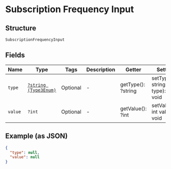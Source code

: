 
# Subscription Frequency Input

## Structure

`SubscriptionFrequencyInput`

## Fields

| Name | Type | Tags | Description | Getter | Setter |
|  --- | --- | --- | --- | --- | --- |
| `type` | [`?string (Type3Enum)`](../../doc/models/type-3-enum.md) | Optional | - | getType(): ?string | setType(?string type): void |
| `value` | `?int` | Optional | - | getValue(): ?int | setValue(?int value): void |

## Example (as JSON)

```json
{
  "type": null,
  "value": null
}
```

